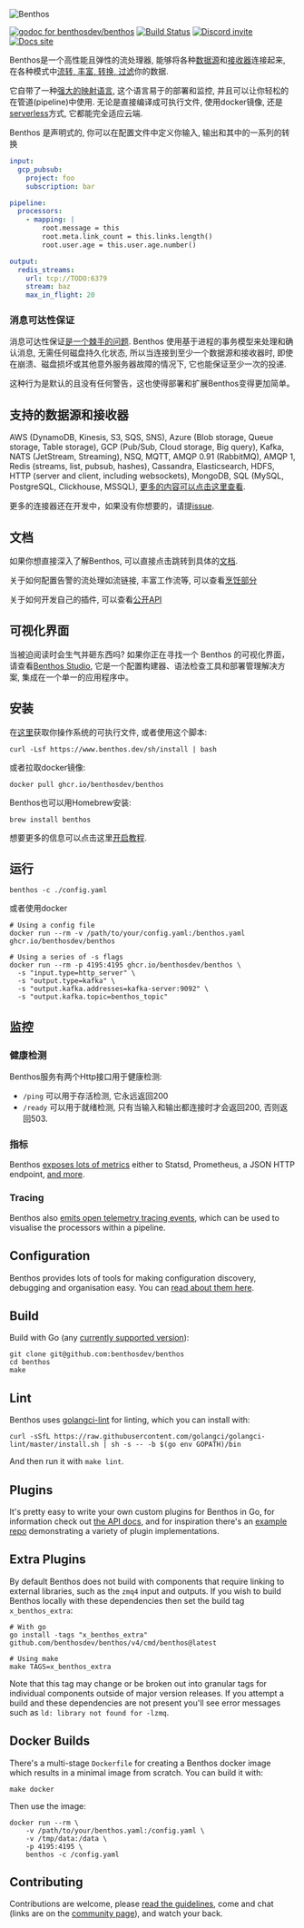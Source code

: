 ![Benthos](icon.png "Benthos")

[![godoc for benthosdev/benthos][godoc-badge]][godoc-url]
[![Build Status][actions-badge]][actions-url]
[![Discord invite][discord-badge]][discord-url]
[![Docs site][website-badge]][website-url]

Benthos是一个高性能且弹性的流处理器, 能够将各种[数据源][inputs]和[接收器][outputs]连接起来, 在各种模式中[流转, 丰富, 转换, 过滤][processors]你的数据.

它自带了一种[强大的映射语言][bloblang-about], 这个语言易于的部署和监控, 并且可以让你轻松的在管道(pipeline)中使用. 无论是直接编译成可执行文件, 使用docker镜像, 还是[serverless][serverless]方式, 它都能完全适应云端.

Benthos 是声明式的, 你可以在配置文件中定义你输入, 输出和其中的一系列的转换


```yaml
input:
  gcp_pubsub:
    project: foo
    subscription: bar

pipeline:
  processors:
    - mapping: |
        root.message = this
        root.meta.link_count = this.links.length()
        root.user.age = this.user.age.number()

output:
  redis_streams:
    url: tcp://TODO:6379
    stream: baz
    max_in_flight: 20
```

### 消息可达性保证

消息可达性保证[是一个棘手的问题](https://youtu.be/QmpBOCvY8mY). Benthos 使用基于进程的事务模型来处理和确认消息, 无需任何磁盘持久化状态, 所以当连接到至少一个数据源和接收器时, 即使在崩溃、磁盘损坏或其他意外服务器故障的情况下, 它也能保证至少一次的投递. 

这种行为是默认的且没有任何警告，这也使得部署和扩展Benthos变得更加简单。

## 支持的数据源和接收器

AWS (DynamoDB, Kinesis, S3, SQS, SNS), Azure (Blob storage, Queue storage, Table storage), GCP (Pub/Sub, Cloud storage, Big query), Kafka, NATS (JetStream, Streaming), NSQ, MQTT, AMQP 0.91 (RabbitMQ), AMQP 1, Redis (streams, list, pubsub, hashes), Cassandra, Elasticsearch, HDFS, HTTP (server and client, including websockets), MongoDB, SQL (MySQL, PostgreSQL, Clickhouse, MSSQL),  [更多的内容可以点击这里查看][about-categories].

更多的连接器还在开发中，如果没有你想要的，请提[issue](https://github.com/benthosdev/benthos/issues/new).

## 文档

如果你想直接深入了解Benthos, 可以直接点击跳转到具体的[文档][general-docs].

关于如何配置告警的流处理如流链接, 丰富工作流等, 可以查看[烹饪部分][cookbooks]

关于如何开发自己的插件, 可以查看[公开API][godoc-url]

## 可视化界面

当被迫阅读时会生气并砸东西吗? 如果你正在寻找一个 Benthos 的可视化界面，请查看[Benthos Studio][benthos-studio], 它是一个配置构建器、语法检查工具和部署管理解决方案, 集成在一个单一的应用程序中。

## 安装

在[这里][releases]获取你操作系统的可执行文件, 或者使用这个脚本: 

```shell
curl -Lsf https://www.benthos.dev/sh/install | bash
```

或者拉取docker镜像: 

```shell
docker pull ghcr.io/benthosdev/benthos
```

Benthos也可以用Homebrew安装: 


```shell
brew install benthos
```

想要更多的信息可以点击这里[开启教程][getting-started].

## 运行

```shell
benthos -c ./config.yaml
```

或者使用docker

```shell
# Using a config file
docker run --rm -v /path/to/your/config.yaml:/benthos.yaml ghcr.io/benthosdev/benthos

# Using a series of -s flags
docker run --rm -p 4195:4195 ghcr.io/benthosdev/benthos \
  -s "input.type=http_server" \
  -s "output.type=kafka" \
  -s "output.kafka.addresses=kafka-server:9092" \
  -s "output.kafka.topic=benthos_topic"
```

## 监控

### 健康检测

Benthos服务有两个Http接口用于健康检测: 
- `/ping` 可以用于存活检测, 它永远返回200
- `/ready` 可以用于就绪检测, 只有当输入和输出都连接时才会返回200, 否则返回503.

### 指标

Benthos [exposes lots of metrics][metrics] either to Statsd, Prometheus, a JSON HTTP endpoint, [and more][metrics].

### Tracing

Benthos also [emits open telemetry tracing events][tracers], which can be used to visualise the processors within a pipeline.

## Configuration

Benthos provides lots of tools for making configuration discovery, debugging and organisation easy. You can [read about them here][config-doc].

## Build

Build with Go (any [currently supported version](https://go.dev/dl/)):

```shell
git clone git@github.com:benthosdev/benthos
cd benthos
make
```

## Lint

Benthos uses [golangci-lint][golangci-lint] for linting, which you can install with:

```shell
curl -sSfL https://raw.githubusercontent.com/golangci/golangci-lint/master/install.sh | sh -s -- -b $(go env GOPATH)/bin
```

And then run it with `make lint`.

## Plugins

It's pretty easy to write your own custom plugins for Benthos in Go, for information check out [the API docs][godoc-url], and for inspiration there's an [example repo][plugin-repo] demonstrating a variety of plugin implementations.

## Extra Plugins

By default Benthos does not build with components that require linking to external libraries, such as the `zmq4` input and outputs. If you wish to build Benthos locally with these dependencies then set the build tag `x_benthos_extra`:

```shell
# With go
go install -tags "x_benthos_extra" github.com/benthosdev/benthos/v4/cmd/benthos@latest

# Using make
make TAGS=x_benthos_extra
```

Note that this tag may change or be broken out into granular tags for individual components outside of major version releases. If you attempt a build and these dependencies are not present you'll see error messages such as `ld: library not found for -lzmq`.

## Docker Builds

There's a multi-stage `Dockerfile` for creating a Benthos docker image which results in a minimal image from scratch. You can build it with:

```shell
make docker
```

Then use the image:

```shell
docker run --rm \
	-v /path/to/your/benthos.yaml:/config.yaml \
	-v /tmp/data:/data \
	-p 4195:4195 \
	benthos -c /config.yaml
```

## Contributing

Contributions are welcome, please [read the guidelines](CONTRIBUTING.md), come and chat (links are on the [community page][community]), and watch your back.

[inputs]: https://www.benthos.dev/docs/components/inputs/about
[about-categories]: https://www.benthos.dev/docs/about#components
[processors]: https://www.benthos.dev/docs/components/processors/about
[outputs]: https://www.benthos.dev/docs/components/outputs/about
[metrics]: https://www.benthos.dev/docs/components/metrics/about
[tracers]: https://www.benthos.dev/docs/components/tracers/about
[config-interp]: https://www.benthos.dev/docs/configuration/interpolation
[streams-api]: https://www.benthos.dev/docs/guides/streams_mode/streams_api
[streams-mode]: https://www.benthos.dev/docs/guides/streams_mode/about
[general-docs]: https://www.benthos.dev/docs/about
[bloblang-about]: https://www.benthos.dev/docs/guides/bloblang/about
[config-doc]: https://www.benthos.dev/docs/configuration/about
[serverless]: https://www.benthos.dev/docs/guides/serverless/about
[cookbooks]: https://www.benthos.dev/cookbooks
[releases]: https://github.com/benthosdev/benthos/releases
[plugin-repo]: https://github.com/benthosdev/benthos-plugin-example
[getting-started]: https://www.benthos.dev/docs/guides/getting_started
[benthos-studio]: https://studio.benthos.dev

[godoc-badge]: https://pkg.go.dev/badge/github.com/benthosdev/benthos/v4/public
[godoc-url]: https://pkg.go.dev/github.com/benthosdev/benthos/v4/public
[actions-badge]: https://github.com/benthosdev/benthos/actions/workflows/test.yml/badge.svg
[actions-url]: https://github.com/benthosdev/benthos/actions/workflows/test.yml
[discord-badge]: https://img.shields.io/discord/746368194196799589
[discord-url]: https://discord.com/invite/6VaWjzP
[website-badge]: https://img.shields.io/badge/Docs-Learn%20more-ffc7c7
[website-url]: https://www.benthos.dev

[community]: https://www.benthos.dev/community

[golangci-lint]: https://golangci-lint.run/
[jaeger]: https://www.jaegertracing.io/
